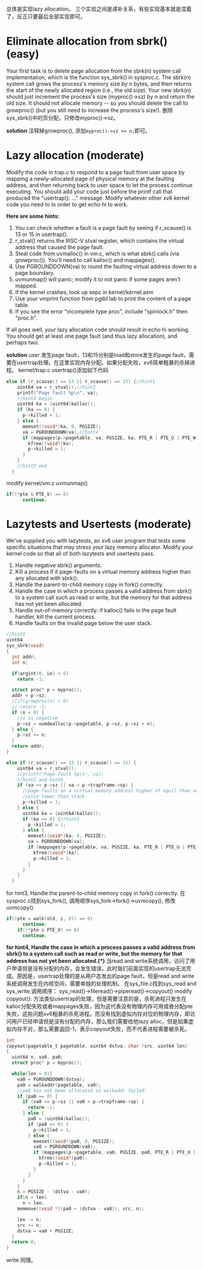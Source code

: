 总体是实现lazy allocation。
三个实验之间是递补关系，有些实现基本就是混着了，反正只要最后全部实现即可。

# Eliminate allocation from sbrk() (easy)

Your first task is to delete page allocation from the sbrk(n) system call implementation, which is the function sys_sbrk() in sysproc.c. The sbrk(n) system call grows the process's memory size by n bytes, and then returns the start of the newly allocated region (i.e., the old size). Your new sbrk(n) should just increment the process's size (myproc()->sz) by n and return the old size. It should not allocate memory -- so you should delete the call to growproc() (but you still need to increase the process's size!).
删除sys_sbrk()中的页分配，只修改myproc()->sz。

**solution**
注释掉growproc(), 添加`myproc()->sz += n;`即可。

# Lazy allocation (moderate)

Modify the code in trap.c to respond to a page fault from user space by mapping a newly-allocated page of physical memory at the faulting address, and then returning back to user space to let the process continue executing. You should add your code just before the printf call that produced the "usertrap(): ..." message. Modify whatever other xv6 kernel code you need to in order to get echo hi to work.

**Here are some hints:**
1. You can check whether a fault is a page fault by seeing if r_scause() is 13 or 15 in usertrap().
2. r_stval() returns the RISC-V stval register, which contains the virtual address that caused the page fault.
3. Steal code from uvmalloc() in vm.c, which is what sbrk() calls (via growproc()). You'll need to call kalloc() and mappages().
4. Use PGROUNDDOWN(va) to round the faulting virtual address down to a page boundary.
5. uvmunmap() will panic; modify it to not panic if some pages aren't mapped.
6. If the kernel crashes, look up sepc in kernel/kernel.asm
7. Use your vmprint function from pgtbl lab to print the content of a page table.
8. If you see the error "incomplete type proc", include "spinlock.h" then "proc.h".

If all goes well, your lazy allocation code should result in echo hi working. You should get at least one page fault (and thus lazy allocation), and perhaps two.

**solution**
user 发生page fault，13和15分别是load和store发生的page fault，需要在usertrap处理。在这里实现内存分配。如果分配失败，xv6简单粗暴的杀掉进程。
kernel/trap.c usertrap()添加如下代码
```c
else if (r_scause() == 13 || r_scause() == 15) {//hint1
    uint64 va = r_stval();//hint2
    printf("Page fault %p\n", va);
    //hint3 begin
    uint64 ka = (uint64)kalloc();
    if (ka == 0) {
      p->killed = 1;
    } else {
      memset((void*)ka, 0, PGSIZE);
      va = PGROUNDDOWN(va);//hint4
      if (mappages(p->pagetable, va, PGSIZE, ka, PTE_R | PTE_U | PTE_W) != 0) {
        kfree((void*)ka);
        p->killed = 1;
      }
    }
    //hint3 end
  }
```
modify kernel/vm.c uvmunmap()
```c
if((*pte & PTE_V) == 0)
      continue;
```

# Lazytests and Usertests (moderate)

We've supplied you with lazytests, an xv6 user program that tests some specific situations that may stress your lazy memory allocator. Modify your kernel code so that all of both lazytests and usertests pass.

1. Handle negative sbrk() arguments.
2. Kill a process if it page-faults on a virtual memory address higher than any allocated with sbrk().
3. Handle the parent-to-child memory copy in fork() correctly.
4. Handle the case in which a process passes a valid address from sbrk() to a system call such as read or write, but the memory for that address has not yet been allocated.
5. Handle out-of-memory correctly: if kalloc() fails in the page fault handler, kill the current process.
6. Handle faults on the invalid page below the user stack.

```c
//hint1
uint64
sys_sbrk(void)
{
  int addr;
  int n;

  if(argint(0, &n) < 0)
    return -1;

  struct proc* p = myproc();
  addr = p->sz;
  //if(growproc(n) < 0)
  // return -1;
  if (n < 0) {
    //n is negative
    p->sz = uvmdealloc(p->pagetable, p->sz, p->sz + n);
  } else {
    p->sz += n;
  }
  return addr;
}
```

```c
else if (r_scause() == 13 || r_scause() == 15) {
    uint64 va = r_stval();
    //printf("Page fault %p\n", va);
    //hint2 and hint6
    if (va >= p->sz || va < p->trapframe->sp) {
      //page-faults on a virtual memory address higher of equll than any allocated with sbrk() is invalid
      //also lower than stack.
      p->killed = 1;
    } else {
      uint64 ka = (uint64)kalloc();
      if (ka == 0) {//hint5
        p->killed = 1;
      } else {
        memset((void*)ka, 0, PGSIZE);
        va = PGROUNDDOWN(va);
        if (mappages(p->pagetable, va, PGSIZE, ka, PTE_R | PTE_U | PTE_W) != 0) {
          kfree((void*)ka);
          p->killed = 1;
        }
      }
    }
  }
```

for hint3, Handle the parent-to-child memory copy in fork() correctly.
在sysproc.c找到sys_fork(), 调用顺序sys_fork->fork()->uvmcopy(), 修改uvmcopy().
```c
if((pte = walk(old, i, 0)) == 0)
      continue;
    if((*pte & PTE_V) == 0)
      continue;
```

**for hint4, Handle the case in which a process passes a valid address from sbrk() to a system call such as read or write, but the memory for that address has not yet been allocated.(*)**
当read and write系统调用，访问了用户申请但是没有分配的内存，会发生错误，此时我们前面实现的usertrap无法完成。原因是，usertrap处理的是从用户态发出的page fault，但是read and write系统调用发生在内核空间，需要单独的处理机制。
在sys_file.c找到sys_read and sys_write,调用顺序：
sys_read()->fileread()->piperead()->copyout()
modify copyout():
方法类似usertrap的处理，但是需要注意的是，杀死进程只发生在kalloc分配失败或者mappages失败，因为这代表没有物理内存可用或者分配pte失败，这些问题xv6粗暴的杀死进程。而没有找到虚拟内存对应的物理内存，即访问用户已经申请但是没有分配的内存，那么我们需要给他lazy alloc，但是如果虚拟内存不对，那么需要返回-1，表示copyout失败，而不代表进程需要被杀死。
```c
int
copyout(pagetable_t pagetable, uint64 dstva, char *src, uint64 len)
{
  uint64 n, va0, pa0;
  struct proc* p = myproc();

  while(len > 0){
    va0 = PGROUNDDOWN(dstva);
    pa0 = walkaddr(pagetable, va0);
    //pa0 has not been allocated so walkaddr failed.
    if (pa0 == 0) {
      if (va0 >= p->sz || va0 < p->trapframe->sp) {
        return -1;
      } else {
        pa0 = (uint64)kalloc();
        if (pa0 == 0) {
          p->killed = 1;
        } else {
          memset((void*)pa0, 0, PGSIZE);
          va0 = PGROUNDDOWN(va0);
          if (mappages(p->pagetable, va0, PGSIZE, pa0, PTE_R | PTE_U | PTE_W) != 0) {
            kfree((void*)pa0);
            p->killed = 1;
          }
        }
      }
    }
    n = PGSIZE - (dstva - va0);
    if(n > len)
      n = len;
    memmove((void *)(pa0 + (dstva - va0)), src, n);

    len -= n;
    src += n;
    dstva = va0 + PGSIZE;
  }
  return 0;
}
```

write 同理。